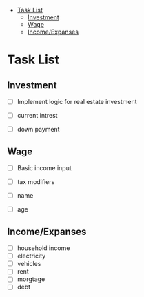 - [Task List](#task-list)
  - [Investment](#investment)
  - [Wage](#wage)
  - [Income/Expanses](#incomeexpanses)



# Task List

## Investment
- [ ] Implement logic for real estate investment
- [ ] current intrest
- [ ] down payment



## Wage
- [ ] Basic income input
- [ ] tax modifiers
- [ ] name
- [ ] age


## Income/Expanses
- [ ] household income
- [ ] electricity
- [ ] vehicles
- [ ] rent
- [ ] morgtage
- [ ] debt
